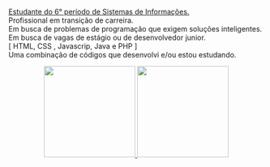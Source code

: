 <a href="https://eduardosaatkamp.github.io/portfolioEduardoSaat/">Estudante do 6° período de Sistemas de Informações.</a> <br>
Profissional em transição de carreira. <br>
Em busca de problemas de programação que exigem soluções inteligentes. <br>
Em busca de vagas de estágio ou de desenvolvedor junior. <br>
[ HTML, CSS , Javascrip, Java e PHP ] <br>
Uma combinação de códigos que desenvolvi e/ou estou estudando.
<div align="center">
  <a href="https://github.com/eduardosaatkamp">
  <img height="180em" src="https://github-readme-stats.vercel.app/api?username=eduardosaatkamp&show_icons=true&theme=cobalt&include_all_commits=true&count_private=true"/>
  <img height="180em" src="https://github-readme-stats.vercel.app/api/top-langs/?username=eduardosaatkamp&layout=compact&langs_count=7&theme=cobalt"/>
</div>


